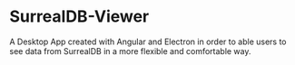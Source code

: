 # SurrealDB-Viewer
A Desktop App created with Angular and Electron in order to able users to see data from SurrealDB in a more flexible and comfortable way.
